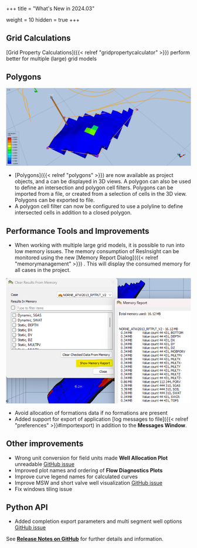 +++
title = "What's New in 2024.03"

weight = 10
hidden = true
+++

## Grid Calculations

[Grid Property Calculations]({{< relref "gridpropertycalculator" >}}) perform better for multiple (large) grid models
 
## Polygons
![](/images/3d-main-window/PolygonHeading.png)

- [Polygons]({{< relref "polygons" >}}) are now available as project objects, and a can be displayed in 3D views. A polygon can also be used to define an intersection and polygon cell filters. Polygons can be imported from a file, or created from a selection of cells in the 3D view. Polygons can be exported to file.
- A polygon cell filter can now be configured to use a polyline to define intersected cells in addition to a closed polygon.

## Performance Tools and Improvements
- When working with multiple large grid models, it is possible to run into low memory issues. The memory consumption of ResInsight can be monitored using the new [Memory Report Dialog]({{< relref "memorymanagement" >}}) . This will display the consumed memory for all cases in the project.

![](/images/misc/MemoryUsage.png)

- Avoid allocation of formations data if no formations are present
- Added support for export of application [log messages to file]({{< relref "preferences" >}}#importexport) in addition to the **Messages Window**. 


## Other improvements
- Wrong unit conversion for field units made **Well Allocation Plot** unreadable [GitHub issue](https://github.com/OPM/ResInsight/issues/11231)
- Improved plot names and ordering of **Flow Diagnostics Plots**
- Improve curve legend names for calculated curves
- Improve MSW and short valve well visualization [GitHub issue](https://github.com/OPM/ResInsight/issues/11109)
- Fix windows tiling issue

## Python API
- Added completion export parameters and multi segment well options [GitHub issue](https://github.com/OPM/ResInsight/issues/10781)



See [**Release Notes on GitHub**](https://github.com/OPM/ResInsight/releases/) for further details and information.